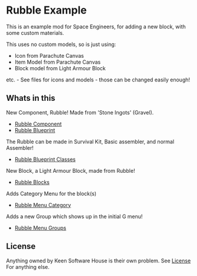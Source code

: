 # Rubble Example

This is an example mod for Space Engineers, for adding a new block, with some custom materials.

This uses no custom models, so is just using:

* Icon from Parachute Canvas
* Item Model from Parachute Canvas
* Block model from Light Armour Block

etc. - See files for icons and models - those can be changed easily enough!

## Whats in this

New Component, Rubble! Made from 'Stone Ingots' (Gravel).

* [Rubble Component](./Data/Rubble_Component.sbc)
* [Rubble Blueprint](./Data/Rubble_Blueprint.sbc)

The Rubble can be made in Survival Kit, Basic assembler, and normal Assembler!

* [Rubble Blueprint Classes](./Data/Rubble_BlueprintClasses.sbc)

New Block, a Light Armour Block, made from Rubble!

* [Rubble Blocks](./Data/Rubble_Blocks.sbc)

Adds Category Menu for the block(s)

* [Rubble Menu Category](./Data/Rubble_Menu_Category.sbc)

Adds a new Group which shows up in the initial G menu!

* [Rubble Menu Groups](./Data/Rubble_Menu_Groups.sbc)

## License

Anything owned by Keen Software House is their own problem. See [License](LICENSE) For anything else.